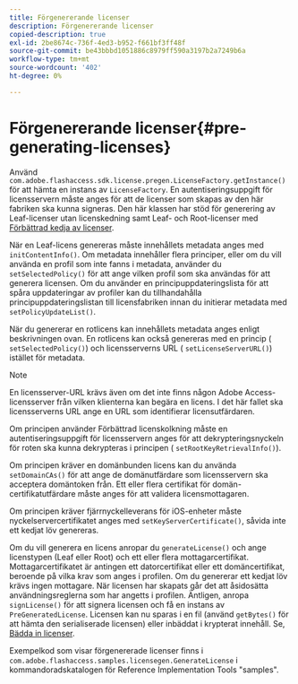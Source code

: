 ```yaml
---
title: Förgenererande licenser
description: Förgenererande licenser
copied-description: true
exl-id: 2be8674c-736f-4ed3-b952-f661bf3ff48f
source-git-commit: be43bbbd1051886c8979ff590a3197b2a7249b6a
workflow-type: tm+mt
source-wordcount: '402'
ht-degree: 0%

---
```


# Förgenererande licenser{#pre-generating-licenses}

Använd `com.adobe.flashaccess.sdk.license.pregen.LicenseFactory.getInstance()` för att hämta en instans av `LicenseFactory`. En autentiseringsuppgift för licensservern måste anges för att de licenser som skapas av den här fabriken ska kunna signeras. Den här klassen har stöd för generering av Leaf-licenser utan licenskedning samt Leaf- och Root-licenser med [Förbättrad kedja av licenser](../../aaxs-protecting-content/content-introduction/content-usage-rules/content-other-policy-options/content-enhanced-license-chaining.md).

När en Leaf-licens genereras måste innehållets metadata anges med `initContentInfo()`. Om metadata innehåller flera principer, eller om du vill använda en profil som inte fanns i metadata, använder du `setSelectedPolicy()` för att ange vilken profil som ska användas för att generera licensen. Om du använder en principuppdateringslista för att spåra uppdateringar av profiler kan du tillhandahålla principuppdateringslistan till licensfabriken innan du initierar metadata med `setPolicyUpdateList()`.

När du genererar en rotlicens kan innehållets metadata anges enligt beskrivningen ovan. En rotlicens kan också genereras med en princip ( `setSelectedPolicy()`) och licensserverns URL ( `setLicenseServerURL()`) istället för metadata.

>[!NOTE]
>
>En licensserver-URL krävs även om det inte finns någon Adobe Access-licensserver från vilken klienterna kan begära en licens. I det här fallet ska licensserverns URL ange en URL som identifierar licensutfärdaren.

Om principen använder Förbättrad licenskolkning måste en autentiseringsuppgift för licensservern anges för att dekrypteringsnyckeln för roten ska kunna dekrypteras i principen ( `setRootKeyRetrievalInfo()`).

Om principen kräver en domänbunden licens kan du använda `setDomainCAs()` för att ange de domänutfärdare som licensservern ska acceptera domäntoken från. Ett eller flera certifikat för domän-certifikatutfärdare måste anges för att validera licensmottagaren.

Om principen kräver fjärrnyckelleverans för iOS-enheter måste nyckelservercertifikatet anges med `setKeyServerCertificate()`, såvida inte ett kedjat löv genereras.

Om du vill generera en licens anropar du `generateLicense()` och ange licenstypen (Leaf eller Root) och ett eller flera mottagarcertifikat. Mottagarcertifikatet är antingen ett datorcertifikat eller ett domäncertifikat, beroende på vilka krav som anges i profilen. Om du genererar ett kedjat löv krävs ingen mottagare. När licensen har skapats går det att åsidosätta användningsreglerna som har angetts i profilen. Äntligen, anropa `signLicense()` för att signera licensen och få en instans av `PreGeneratedLicense`. Licensen kan nu sparas i en fil (använd `getBytes()` för att hämta den serialiserade licensen) eller inbäddat i krypterat innehåll. Se, [Bädda in licenser](../../aaxs-protecting-content/content-pre-generating-and-embedded-licenses/content-embedding-licenses.md).

Exempelkod som visar förgenererade licenser finns i `com.adobe.flashaccess.samples.licensegen.GenerateLicense` i kommandoradskatalogen för Reference Implementation Tools &quot;samples&quot;.

